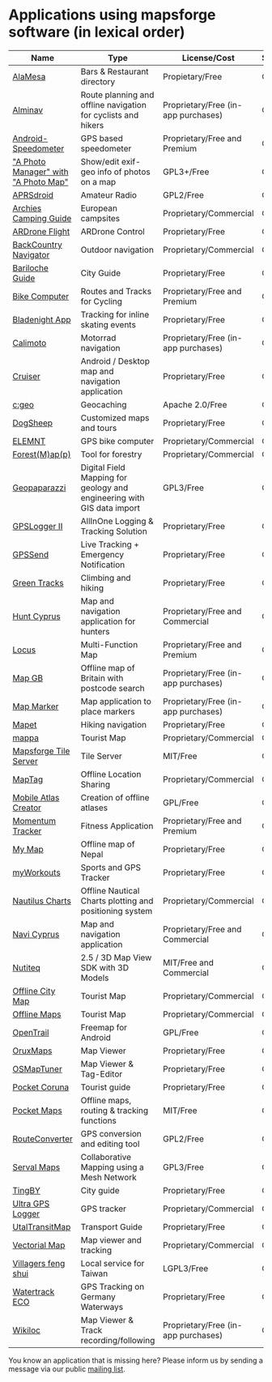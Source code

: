 # Applications using mapsforge software (in lexical order)

|**Name**|**Type**|**License/Cost**|**Sources**|
|--------|--------|----------------|-----------|
| [AlaMesa](http://www.alamesacuba.com/en/products/apps/) | Bars & Restaurant directory | Propietary/Free | Closed |
| [Alminav](http://wiki.openstreetmap.org/wiki/Alminav) | Route planning and offline navigation for cyclists and hikers | Proprietary/Free (in-app purchases) | Closed |
| [Android-Speedometer](https://play.google.com/store/apps/details?id=de.meditgbr.android.tacho) | GPS based speedometer | Proprietary/Free and Premium | Closed |
| ["A Photo Manager" with "A Photo Map"](https://github.com/k3b/APhotoManager/)| Show/edit exif-geo info of photos on a map | GPL3+/Free | Open |
| [APRSdroid](http://aprsdroid.org/) | Amateur Radio | GPL2/Free | Open |
| [Archies Camping Guide](https://play.google.com/store/apps/details?id=jahdroid.archies) | European campsites | Proprietary/Commercial | Closed |
| [ARDrone Flight](https://play.google.com/store/apps/details?id=meavydev.ARDrone) | ARDrone Control | Proprietary/Free | Closed |
| [BackCountry Navigator](http://www.crittermap.com/app/backcountry-navigator-pro-gps/) | Outdoor navigation | Proprietary/Commercial | Closed |
| [Bariloche Guide](https://play.google.com/store/apps/details?id=com.animus.guideapp) | City Guide | Proprietary/Free | Closed |
| [Bike Computer](https://play.google.com/store/apps/details?id=de.rooehler.bikecomputer) | Routes and Tracks for Cycling | Proprietary/Free and Premium | Closed |
| [Bladenight App](https://play.google.com/store/apps/details?id=fr.ocroquette.bladenight) | Tracking for inline skating events | Proprietary/Free | Closed |
| [Calimoto](https://play.google.com/store/apps/details?id=com.calimoto.calimoto) | Motorrad navigation | Proprietary/Free (in-app purchases) | Closed |
| [Cruiser](http://wiki.openstreetmap.org/wiki/Cruiser) | Android / Desktop map and navigation application | Proprietary/Free | Closed |
| [c:geo](https://github.com/cgeo/) | Geocaching | Apache 2.0/Free | Open |
| [DogSheep](https://play.google.com/store/apps/details?id=com.dogsheep) | Customized maps and tours | Proprietary/Free | Closed |
| [ELEMNT](http://eu.wahoofitness.com/devices/gps-bike-computer-elemnt.html) | GPS bike computer | Proprietary/Commercial | Closed |
| [Forest(M)ap(p)](https://play.google.com/store/apps/details?id=de.inforst.waldkarte) | Tool for forestry | Proprietary/Commercial | Closed |
| [Geopaparazzi](http://www.geopaparazzi.eu) | Digital Field Mapping for geology and engineering with GIS data import | GPL3/Free | Open |
| [GPSLogger II](https://play.google.com/store/apps/details?id=com.emacberry.gpslogger) | AllInOne Logging & Tracking Solution | Proprietary/Free | Closed |
| [GPSSend](https://play.google.com/store/apps/details?id=com.tinkerpete.gps) | Live Tracking + Emergency Notification | Proprietary/Free | Closed |
| [Green Tracks](https://play.google.com/store/apps/details?id=com.mountain.tracks) | Climbing and hiking | Proprietary/Free | Closed |
| [Hunt Cyprus](https://play.google.com/store/apps/developer?id=Talent+S.A.) | Map and navigation application for hunters | Proprietary/Free and Commercial | Closed |
| [Locus](http://www.locusmap.eu/) | Multi-Function Map | Proprietary/Free and Premium | Closed |
| [Map GB](https://play.google.com/store/apps/details?id=com.mapgb) | Offline map of Britain with postcode search | Proprietary/Free (in-app purchases) | Closed |
| [Map Marker](https://play.google.com/store/apps/details?id=com.exlyo.mapmarker) | Map application to place markers | Proprietary/Free (in-app purchases) | Closed |
| [Mapet](http://nspace.hu/mapet/) | Hiking navigation | Proprietary/Free | Closed |
| [mappa](http://mynativeguide.com/) | Tourist Map | Proprietary/Commercial | Closed |
| [Mapsforge Tile Server](https://github.com/develar/mapsforge-tile-server) | Tile Server | MIT/Free | Open |
| [MapTag](http://www.rockethub.com/projects/9335-maptag) | Offline Location Sharing | Proprietary/Commercial | Closed |
| [Mobile Atlas Creator](http://mobac.sourceforge.net/) | Creation of offline atlases | GPL/Free | Open |
| [Momentum Tracker](https://play.google.com/store/apps/details?id=com.momentum_tracker.android) | Fitness Application | Proprietary/Free and Premium | Closed |
| [My Map](http://www.mymap.com.np/) | Offline map of Nepal | Proprietary/Free | Closed |
| [myWorkouts](http://www.myworkouts.org/) | Sports and GPS Tracker | Proprietary/Free | Closed |
| [Nautilus Charts](https://play.google.com/store/apps/details?id=gr.talent.nautiluscharts) | Offline Nautical Charts plotting and positioning system | Proprietary/Commercial | Closed |
| [Navi Cyprus](https://play.google.com/store/apps/developer?id=Talent+S.A.) | Map and navigation application | Proprietary/Free and Commercial | Closed |
| [Nutiteq](https://github.com/nutiteq/hellomap3d) | 2.5 / 3D Map View SDK with 3D Models | MIT/Free and Commercial | Open |
| [Offline City Map](http://topobyte.de/) | Tourist Map | Proprietary/Commercial | Closed |
| [Offline Maps](https://play.google.com/store/apps/developer?id=applantation.com) | Tourist Map | Proprietary/Commercial | Closed |
| [OpenTrail](http://wiki.openstreetmap.org/wiki/OpenTrail) | Freemap for Android | GPL/Free | Open |
| [OruxMaps](http://www.oruxmaps.com/) | Map Viewer | Proprietary/Free | Closed |
| [OSMapTuner](http://osmaptuner.salzburgresearch.at/) | Map Viewer & Tag-Editor | Proprietary/Free | Closed |
| [Pocket Coruna](https://play.google.com/store/apps/details?id=com.dolphinziyo.corunaentubolsillo) | Tourist guide | Proprietary/Free | Closed |
| [Pocket Maps](http://junjunguo.com/PocketMaps/) | Offline maps, routing & tracking functions | MIT/Free | Open |
| [RouteConverter](http://www.routeconverter.com/) | GPS conversion and editing tool | GPL2/Free | Open |
| [Serval Maps](http://developer.servalproject.org/dokuwiki/doku.php?id=content:servalmaps:main_page) | Collaborative Mapping using a Mesh Network | GPL3/Free | Open |
| [TingBY](http://ting.by/) | City guide | Proprietary/Free | Closed |
| [Ultra GPS Logger](https://play.google.com/store/apps/details?id=com.flashlight.ultra.gps.logger) | GPS tracker | Proprietary/Commercial | Closed |
| [UtalTransitMap](https://play.google.com/store/apps/details?id=com.mdmitry1973.utahtransitmap) | Transport Guide | Proprietary/Free | Closed |
| [Vectorial Map](http://www.vectorialmap.com/) | Map viewer and tracking | Proprietary/Commercial | Closed |
| [Villagers feng shui](https://play.google.com/store/apps/details?id=tacoball.com.geomancer) | Local service for Taiwan | LGPL3/Free | Open |
| [Watertrack ECO](http://watertrack.de/) | GPS Tracking on Germany Waterways | Proprietary/Free | Closed |
| [Wikiloc](http://www.wikiloc.com/outdoor-navigation-app) | Map Viewer & Track recording/following | Proprietary/Free (in-app purchases) | Closed |

You know an application that is missing here? Please inform us by sending a message via our public [mailing list](https://groups.google.com/group/mapsforge-dev).
